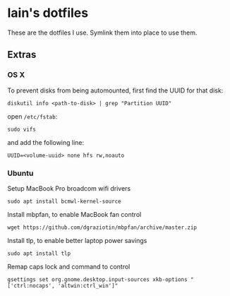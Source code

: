 # Iain's dotfiles

These are the dotfiles I use. Symlink them into place to use them.

## Extras

### OS X

To prevent disks from being automounted, first find the UUID for that disk:

    diskutil info <path-to-disk> | grep "Partition UUID"

open `/etc/fstab`:

    sudo vifs

and add the following line:

    UUID=<volume-uuid> none hfs rw,noauto

### Ubuntu

Setup MacBook Pro broadcom wifi drivers

    sudo apt install bcmwl-kernel-source

Install mbpfan, to enable MacBook fan control

    wget https://github.com/dgraziotin/mbpfan/archive/master.zip

Install tlp, to enable better laptop power savings

    sudo apt install tlp

Remap caps lock and command to control

    gsettings set org.gnome.desktop.input-sources xkb-options "['ctrl:nocaps', 'altwin:ctrl_win']"
